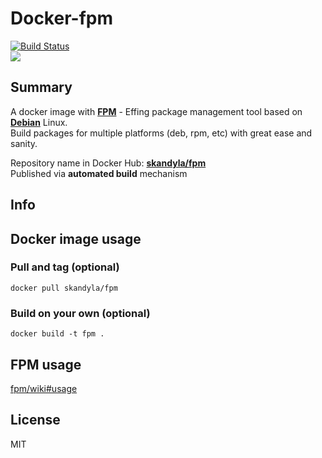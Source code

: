 Docker-fpm
============

[![Build Status](https://travis-ci.org/skandyla/docker-fpm.svg?branch=master)](https://travis-ci.org/skandyla/docker-fpm)  
[![](https://images.microbadger.com/badges/image/skandyla/fpm.svg)](https://microbadger.com/images/skandyla/fpm "Get your own image badge on microbadger.com")  

## Summary

A docker image with **[FPM](https://github.com/jordansissel/fpm)** - Effing package management tool based on **[Debian](https://hub.docker.com/_/debian/)** Linux.  
Build packages for multiple platforms (deb, rpm, etc) with great ease and sanity.  

Repository name in Docker Hub: **[skandyla/fpm](https://hub.docker.com/r/skandyla/fpm/)**  
Published via **automated build** mechanism  


## Info

## Docker image usage

### Pull and tag (optional)
```
docker pull skandyla/fpm
```

### Build on your own (optional)
```
docker build -t fpm .
```

## FPM usage
[fpm/wiki#usage](https://github.com/jordansissel/fpm/wiki#usage)  


## License
MIT
